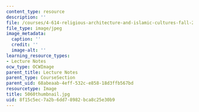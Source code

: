 ```yaml
---
content_type: resource
description: ''
file: /courses/4-614-religious-architecture-and-islamic-cultures-fall-2002/8f15c5ec7a2b6dd78982bca8c25e30b9_5060thumbnail.jpg
file_type: image/jpeg
image_metadata:
  caption: ''
  credit: ''
  image-alt: ''
learning_resource_types:
- Lecture Notes
ocw_type: OCWImage
parent_title: Lecture Notes
parent_type: CourseSection
parent_uid: 68abeaab-4eff-532c-e858-18d3ffb567bd
resourcetype: Image
title: 5060thumbnail.jpg
uid: 8f15c5ec-7a2b-6dd7-8982-bca8c25e30b9
---
```

